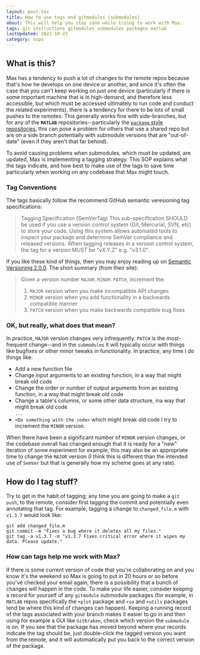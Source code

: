 ```yaml
---
layout: post-toc
title: How to use tags and gitmodules (submodules)
about: This will help you stay sane while trying to work with Max.
tags: git instructions gitmodules submodules packages matlab
lastUpdated: 2022-10-23
category: sops
---
```


## What is this? ##
Max has a tendency to push a lot of changes to the remote repos because that's how he develops on one device or another, and since it's often the case that you can't keep working on just one device (particularly if there is some important machine that is in high-demand, and therefore less accessible, but which must be accessed ultimately to run code and conduct the related experiments), there is a tendency for there to be lots of small pushes to the remotes. This generally works fine with side-branches, but for any of the **`MATLAB`** repositories--particularly the [`package` style repositories](https://github.com/Neuro-Mechatronics-Interfaces#matlab), this can pose a problem for others that use a shared repo but are on a side branch potentially with submodule versions that are "out-of-date" (even if they aren't that far behind). 

To avoid causing problems when submodules, which must be updated, are updated, Max is implementing a tagging strategy. This SOP explains what the tags indicate, and how best to make use of the tags to save time particularly when working on any codebase that Max might touch.

### Tag Conventions ###
The tags basically follow the recommend GitHub semantic veresioning tag specifications:
> Tagging Specification (SemVerTag) This sub-specification SHOULD be used if you use a version control system (Git, Mercurial, SVN, etc) to store your code. Using this system allows automated tools to inspect your package and determine SemVer compliance and released versions. When tagging releases in a version control system, the tag for a version MUST be "vX.Y.Z" e.g. "v3.1.0".  

If you like these kind of things, then you may enjoy reading up on [Semantic Versioning 2.0.0](https://semver.org/). The short summary (from their site):
> Given a version number `MAJOR.MINOR.PATCH`, increment the:
> 1. `MAJOR` version when you make incompatible API changes
> 2. `MINOR` version when you add functionality in a backwards compatible manner
> 3. `PATCH` version when you make backwards compatible bug fixes

### OK, but really, what does that mean? ###
In practice, `MAJOR` version changes very infrequently. `PATCH` is the most-frequent change--and in the `submodules` it will typically occur with things like bugfixes or other minor tweaks in functionality. In practice, any time I do things like:
* Add a new function file
* Change input arguments to an existing function, in a way that might break old code
* Change the order or number of output arguments from an existing function, in a way that might break old code
* Change a table's columns, or some other data structure, ina  way that might break old code  
`...`
* `<Do something with the code>` which might break old code
I try to increment the `MINOR` version.  

When there have been a significant number of `MINOR` version changes, or the codebase overall has changed enough that it is ready for a "new" iteration of some experiment for example, this may also be an appropriate time to change the `MAJOR` version (I think this is different than the intended use of `SemVer` but that is generally how my scheme goes at any rate).

## How do I tag stuff? ##
Try to get in the habit of tagging; any time you are going to make a `git push`, to the remote, consider first tagging the commit and potentially even annotating that tag. For example, tagging a change to `changed_file.m` with `v1.3.7` would look like: 
```(git)
git add changed_file.m
git commit -m "Fixes a bug where it deletes all my files."
git tag -a v1.3.7 -m "v1.3.7 Fixes critical error where it wipes my data. Please update."
```

### How can tags help me work with Max? ###
If there is some current version of code that you're collaborating on and you know it's the weekend so Max is going to put in 20 hours or so before you've checked your email again, there is a possibility that a bunch of changes will happen in the code. To make your life easier, consider keeping a record for yourself of any `gitmodule` submodule packages (for example, in `MATLAB` repos specifically the `+plot` package and `+io` and `+utils` packages tend be where this kind of changes can happen). Keeping a running record of the tags associated with your branch makes it easier to go in and then using for example a GUI like `GitKraken`, check which version the `submodule` is on. If you see that the package has moved beyond where your records indicate the tag should be, just double-click the tagged version you want from the remote, and it will automatically put you back to the correct version of the package.